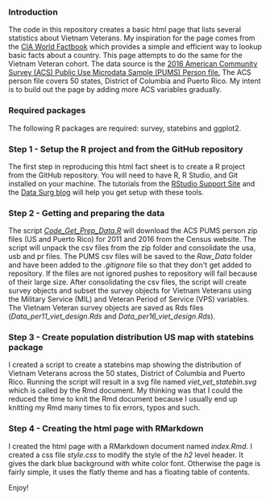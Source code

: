 ### Introduction

The code in this repository creates a basic html page that lists several statistics about Vietnam Veterans. My inspiration for the page comes from the [CIA World Factbook](https://www.cia.gov/library/publications/the-world-factbook/) which provides a simple and efficient way to lookup basic facts about a country. This page attempts to do the same for the Vietnam Veteran cohort. The data source is the [2016 American Community Survey (ACS) Public Use Microdata Sample (PUMS) Person file.](https://www.census.gov/programs-surveys/acs/data/pums.html) The ACS person file covers 50 states, District of Columbia and Puerto Rico. My intent is to build out the page by adding more ACS variables gradually.

### Required packages

The following R packages are required: survey, statebins and ggplot2. 

### Step 1 - Setup the R project and from the GitHub repository

The first step in reproducing this html fact sheet is to create a R project from the GitHub repository. You will need to have R, R Studio, and Git installed on your machine. The tutorials from the [RStudio Support Site](https://support.rstudio.com/hc/en-us/articles/200532077-Version-Control-with-Git-and-SVN) and the [Data Surg blog](http://www.datasurg.net/2015/07/13/rstudio-and-github/) will help you get setup with these tools. 

### Step 2 - Getting and preparing the data
        
The script *[Code_Get_Prep_Data.R](https://github.com/mihiriyer/vietvet-acsstats-2016/blob/master/Code_Get_Prep_Data.R)* will download the ACS PUMS person zip files (US and Puerto Rico) for 2011 and 2016 from the Census website. The script will unpack the csv files from the zip folder and consolidate the usa, usb and pr files. The PUMS csv files will be saved to the *Raw_Data* folder and have been added to the *.gitignore* file so that they don't get added to repository. If the files are not ignored pushes to repository will fail because of their large size. After consolidating the csv files, the script will create survey objects and subset the survey objects for Vietnam Veterans using the Military Service (MIL) and Veteran Period of Service (VPS) variables. The Vietnam Veteran survey objects are saved as Rds files (*Data_per11_viet_design.Rds* and *Data_per16_viet_design.Rds*). 

### Step 3 - Create population distribution US map with statebins package

I created a script to create a statebins map showing the distribution of Vietnam Veterans across the 50 states, District of Columbia and Puerto Rico. Running the script will result in a svg file named *viet_vet_statebin.svg* which is called by the Rmd document. My thinking was that I could the reduced the time to knit the Rmd document because I usually end up knitting my Rmd many times to fix errors, typos and such. 

### Step 4 - Creating the html page with RMarkdown 

I created the html page with a RMarkdown document named *index.Rmd*. I created a css file *style.css* to modify the style of the *h2* level header. It gives the dark blue background with white color font. Otherwise the page is fairly simple, it uses the flatly theme and has a floating table of contents. 

Enjoy! 



